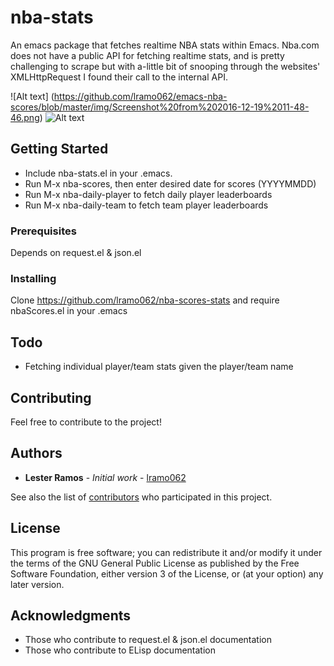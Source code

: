 # nba-stats

An emacs package that fetches realtime NBA stats within Emacs.
Nba.com does not have a public API for fetching realtime stats, and is pretty challenging to scrape 
but with a-little bit of snooping through the websites' XMLHttpRequest I found their call to the internal API.

![Alt text] (https://github.com/lramo062/emacs-nba-scores/blob/master/img/Screenshot%20from%202016-12-19%2011-48-46.png)
![Alt text](https://github.com/lramo062/emacs-nba-scores/blob/master/img/Screenshot%20from%202016-12-19%2011-48-26.png "Here's a screen shot:")


## Getting Started

* Include nba-stats.el in your .emacs. 
* Run M-x nba-scores, then enter desired date for scores (YYYYMMDD)
* Run M-x nba-daily-player to fetch daily player leaderboards
* Run M-x nba-daily-team to fetch team player leaderboards

### Prerequisites

Depends on request.el & json.el


### Installing

Clone https://github.com/lramo062/nba-scores-stats and require nbaScores.el in your .emacs


## Todo

* Fetching individual player/team stats given the player/team name

## Contributing

Feel free to contribute to the project!

## Authors

* **Lester Ramos** - *Initial work* - [lramo062](https://github.com/lramo062)

See also the list of [contributors](https://github.com/lramo062/emacs-nba-scores/contributors) who participated in this project.

## License

This program is free software; you can redistribute it and/or modify
it under the terms of the GNU General Public License as published by
the Free Software Foundation, either version 3 of the License, or
(at your option) any later version.

## Acknowledgments

* Those who contribute to request.el & json.el documentation
* Those who contribute to ELisp documentation 
